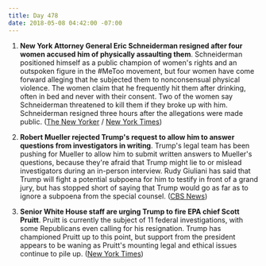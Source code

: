 ```yaml
---
title: Day 478
date: 2018-05-08 04:42:00 -07:00
---
```


1. **New York Attorney General Eric Schneiderman resigned after four women accused him of physically assaulting them**. Schneiderman positioned himself as a public champion of women's rights and an outspoken figure in the #MeToo movement, but four women have come forward alleging that he subjected them to nonconsensual physical violence. The women claim that he frequently hit them after drinking, often in bed and never with their consent. Two of the women say Schneiderman threatened to kill them if they broke up with him. Schneiderman resigned three hours after the allegations were made public. ([The New Yorker](https://www.newyorker.com/news/news-desk/four-women-accuse-new-yorks-attorney-general-of-physical-abuse) / [New York Times](https://www.nytimes.com/2018/05/07/nyregion/new-york-attorney-general-eric-schneiderman-abuse.html))

2. **Robert Mueller rejected Trump's request to allow him to answer questions from investigators in writing**. Trump's legal team has been pushing for Mueller to allow him to submit written answers to Mueller's questions, because they're afraid that Trump might lie to or mislead investigators during an in-person interview. Rudy Giuliani has said that Trump will fight a potential subpoena for him to testify in front of a grand jury, but has stopped short of saying that Trump would go as far as to ignore a subpoena from the special counsel. ([CBS News](https://www.cbsnews.com/news/mueller-rejects-potus-request-to-answer-questions-in-writing/))

3. **Senior White House staff are urging Trump to fire EPA chief Scott Pruitt**. Pruitt is currently the subject of 11 federal investigations, with some Republicans even calling for his resignation. Trump has championed Pruitt up to this point, but support from the president appears to be waning as Pruitt's mounting legal and ethical issues continue to pile up. ([New York Times](https://www.nytimes.com/2018/05/07/climate/trump-fire-pruitt-epa.html))